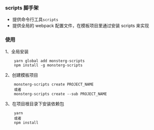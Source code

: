 ### scripts 脚手架

- 提供命令行工具`scripts`<br/>
- 提供全局的 webpack 配置文件，在模板项目里通过安装 scripts 来实现

### 使用

1、全局安装

```
    yarn global add monsterg-scripts
    npm install -g monsterg-scripts
```

2、创建模板项目

```
    monsterg-scripts create PROJECT_NAME
    或者
    monsterg-scripts create --sub PROJECT_NAME
```

3、在项目根目录下安装依赖包

```
    yarn
    或者
    npm install
```
